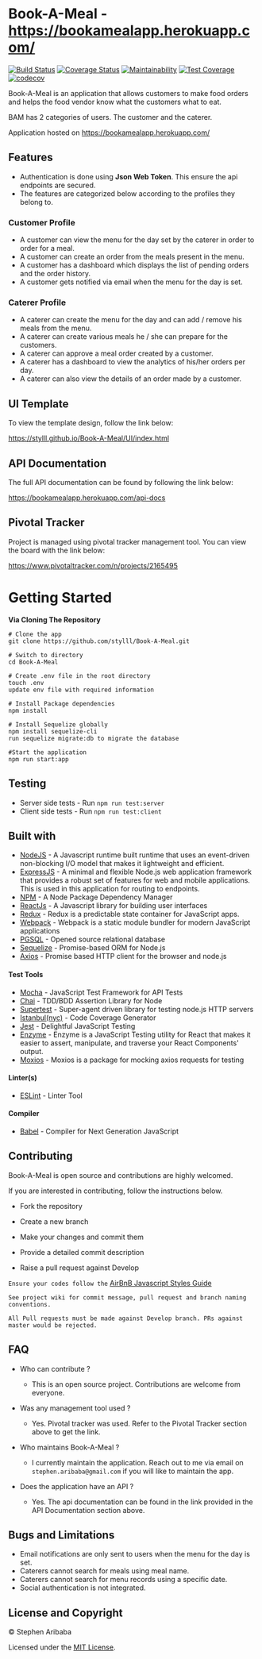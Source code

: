 # Book-A-Meal - https://bookamealapp.herokuapp.com/
[![Build Status](https://travis-ci.org/Stylll/Book-A-Meal.svg?branch=develop)](https://travis-ci.org/Stylll/Book-A-Meal)
[![Coverage Status](https://coveralls.io/repos/github/Stylll/Book-A-Meal/badge.svg?branch=develop)](https://coveralls.io/github/Stylll/Book-A-Meal?branch=develop)
[![Maintainability](https://api.codeclimate.com/v1/badges/9037bcf71b13532947cd/maintainability)](https://codeclimate.com/github/Stylll/Book-A-Meal/maintainability)
[![Test Coverage](https://api.codeclimate.com/v1/badges/9037bcf71b13532947cd/test_coverage)](https://codeclimate.com/github/Stylll/Book-A-Meal/test_coverage)
[![codecov](https://codecov.io/gh/Stylll/Book-A-Meal/branch/develop/graph/badge.svg)](https://codecov.io/gh/Stylll/Book-A-Meal)

Book-A-Meal is an application that allows customers to make food orders and helps the food vendor know what the customers what to eat.

BAM has 2 categories of users. The customer and the caterer.

Application hosted on https://bookamealapp.herokuapp.com/

## Features
* Authentication is done using **Json Web Token**. This ensure the api endpoints are secured. 
* The features are categorized below according to the profiles they belong to.

### Customer Profile
* A customer can view the menu for the day set by the caterer in order to order for a meal.
* A customer can create an order from the meals present in the menu.
* A customer has a dashboard which displays the list of pending orders and the order history.
* A customer gets notified via email when the menu for the day is set.

### Caterer Profile
* A caterer can create the menu for the day and can add / remove his meals from the menu. 
* A caterer can create various meals he / she can prepare for the customers.
* A caterer can approve a meal order created by a customer.
* A caterer has a dashboard to view the analytics of his/her orders per day.
* A caterer can also view the details of an order made by a customer.


## UI Template
To view the template design, follow the link below:

https://stylll.github.io/Book-A-Meal/UI/index.html

## API Documentation
The full API documentation can be found by following the link below:

https://bookamealapp.herokuapp.com/api-docs

## Pivotal Tracker
Project is managed using pivotal tracker management tool. You can view the board with the link below:

https://www.pivotaltracker.com/n/projects/2165495

# Getting Started
**Via Cloning The Repository**
```
# Clone the app
git clone https://github.com/stylll/Book-A-Meal.git

# Switch to directory
cd Book-A-Meal

# Create .env file in the root directory
touch .env
update env file with required information

# Install Package dependencies
npm install

# Install Sequelize globally
npm install sequelize-cli
run sequelize migrate:db to migrate the database

#Start the application
npm run start:app
```

## Testing
* Server side tests - Run `npm run test:server`
* Client side tests - Run `npm run test:client`

## Built with
* [NodeJS](https://nodejs.org/en/) - A Javascript runtime built runtime that uses an event-driven non-blocking I/O model that makes it lightweight and efficient.
* [ExpressJS](http://expressjs.com/) - A minimal and flexible Node.js web application framework that provides a robust set of features for web and mobile applications. This is used in this application for routing to endpoints.
* [NPM](https://www.npmjs.com/) - A Node Package Dependency Manager
* [ReactJs](https://reactjs.org/) - A Javascript library for building user interfaces
* [Redux](https://redux.js.org/) - Redux is a predictable state container for JavaScript apps.
* [Webpack](https://babeljs.io/) - Webpack is a static module bundler for modern JavaScript applications
* [PGSQL](https://www.postgresql.org/) - Opened source relational database
* [Sequelize](http://docs.sequelizejs.com/) - Promise-based ORM for Node.js
* [Axios](https://github.com/axios/axios) - Promise based HTTP client for the browser and node.js

#### Test Tools

* [Mocha](https://mochajs.org/) - JavaScript Test Framework for API Tests
* [Chai](http://chaijs.com/) - TDD/BDD Assertion Library for Node
* [Supertest](https://github.com/visionmedia/supertest) - Super-agent driven
  library for testing node.js HTTP servers
* [Istanbul(nyc)](https://istanbul.js.org/) - Code Coverage Generator
* [Jest](https://jestjs.io/) - Delightful JavaScript Testing
* [Enzyme](http://airbnb.io/enzyme/) - Enzyme is a JavaScript Testing utility for React that makes it easier to assert, manipulate, and traverse your React Components' output.
* [Moxios](https://github.com/axios/moxios) - Moxios is a package for mocking axios requests for testing

#### Linter(s)

* [ESLint](https://eslint.org/) - Linter Tool

#### Compiler

* [Babel](https://eslint.org/) - Compiler for Next Generation JavaScript

## Contributing
Book-A-Meal is open source and contributions are highly welcomed.

If you are interested in contributing, follow the instructions below.

* Fork the repository

* Create a new branch

* Make your changes and commit them

* Provide a detailed commit description

* Raise a pull request against Develop

`Ensure your codes follow the` [AirBnB Javascript Styles Guide](https://github.com/airbnb/javascript)

`See project wiki for commit message, pull request and branch naming conventions.`

`All Pull requests must be made against Develop branch. PRs against master would be rejected.`

## FAQ

* Who can contribute ?
  - This is an open source project. Contributions are welcome from everyone.

* Was any management tool used ?
  - Yes. Pivotal tracker was used. Refer to the Pivotal Tracker section above to get the link.

* Who maintains Book-A-Meal ?
  - I currently maintain the application. Reach out to me via email on `stephen.aribaba@gmail.com` if 
  you will like to maintain the app.

* Does the application have an API ?
  - Yes. The api documentation can be found in the link provided in the API Documentation section above.

## Bugs and Limitations

  - Email notifications are only sent to users when the menu for the day is set.
  - Caterers cannot search for meals using meal name.
  - Caterers cannot search for menu records using a specific date.
  - Social authentication is not integrated.


## License and Copyright

&copy; Stephen Aribaba

Licensed under the [MIT License](https://opensource.org/licenses/MIT).

